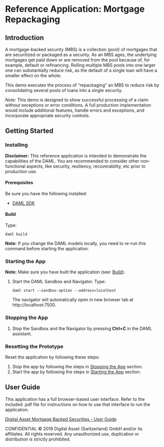 # Reference Application: Mortgage Repackaging

## Introduction
A mortgage-backed security (MBS) is a collection (pool) of mortgages that are securitized or
packaged as a security. As an MBS ages, the underlying mortgages get paid down or are
removed from the pool because of, for example, default or refinancing. Rolling multiple MBS
pools into one larger one can substantially reduce risk, as the default of a single loan will have a
smaller effect on the whole.

This demo executes the process of “repackaging” an MBS to reduce risk by consolidating
several pools of loans into a single security.

*Note*: This demo is designed to show successful processing of a claim without exceptions or error conditions. A full production implementation would include additional features, handle errors and exceptions, and incorporate appropriate security controls.

## Getting Started

### Installing

**Disclaimer:** This reference application is intended to demonstrate the capabilities of the DAML. You are recommended to consider other non-functional aspects, like security, resiliency, recoverability, etc prior to production use.

#### Prerequisites

Be sure you have the following installed:
- [DAML SDK](https://docs.daml.com/)

#### Build

Type:
```shell
daml build
```

**Note:** If you change the DAML models locally, you need to re-run this command before starting the application.

### Starting the App

**Note:** Make sure you have built the application (see: [Build](#build)).

1. Start the DAML Sandbox and Navigator. Type:
    ```shell
    daml start --sandbox-option --address=localhost
    ```
    The navigator will automatically open in new browser tab at http://localhost:7500.

### Stopping the App

1. Stop the Sandbox and the Navigator by pressing **Ctrl+C** in the DAML assistant.

### Resetting the Prototype

Reset the application by following these steps:
1.  Stop the app by following the steps in [Stopping the App](#stopping-the-app) section.
2.  Start the app by following the steps in [Starting the App](#starting-the-app) section.

## User Guide

This application has a full browser-based user interface. Refer to the included .pdf file for instructions on how to use that interface to run the application.

[Digital Asset Mortgage Backed Securities - User Guide](Digital%20Asset%20Mortgage%20Backed%20Securities%20-%20User%20Guide.pdf)


CONFIDENTIAL © 2019 Digital Asset (Switzerland) GmbH and/or its affiliates. All rights reserved.
Any unauthorized use, duplication or distribution is strictly prohibited.
